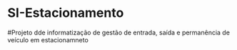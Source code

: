 # SI-Estacionamento
#Projeto dde informatização de gestão de entrada, saída e permanência de veículo em 
estacionamneto
